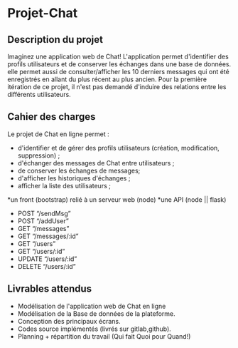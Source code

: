 # Projet-Chat

## Description du projet

Imaginez une application web de Chat!
L'application permet d'identifier des profils utilisateurs et de conserver les échanges dans une base de données.
elle permet aussi de consulter/afficher les 10 derniers messages qui ont été enregistrés en allant du plus récent au plus ancien.
Pour la première itération de ce projet, il n'est pas demandé d'induire des relations entre les différents utilisateurs.

## Cahier des charges

Le projet de Chat en ligne permet :
- d'identifier et de gérer des profils utilisateurs (création, modification, suppression) ;
- d'échanger des messages de Chat entre utilisateurs ;
- de conserver les échanges de messages;
- d'afficher les historiques d'échanges ;
- afficher la liste des utilisateurs ;

*un front (bootstrap) relié à un serveur web (node)
*une API (node || flask)
- POST “/sendMsg”
- POST “/addUser”
- GET “/messages”
- GET “/messages/:id”
- GET “/users”
- GET “/users/:id”
- UPDATE “/users/:id”
- DELETE “/users/:id”

## Livrables attendus

- Modélisation de l'application web de Chat en ligne
- Modélisation de la Base de données de la plateforme.
- Conception des principaux écrans.
- Codes source implémentés (livrés sur gitlab,github).
- Planning + répartition du travail (Qui fait Quoi pour Quand!)
